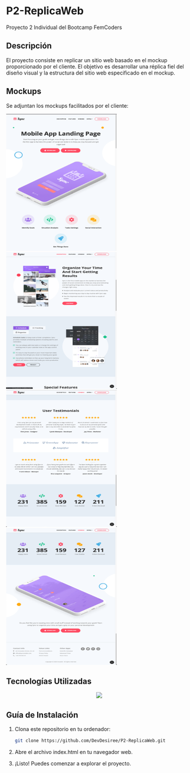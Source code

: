 # P2-ReplicaWeb
Proyecto 2 Individual del Bootcamp FemCoders 


## Descripción

El proyecto consiste en replicar un sitio web basado en el mockup proporcionado por el cliente. El objetivo es desarrollar una réplica fiel del diseño visual y la estructura del sitio web especificado en el mockup.


## Mockups

Se adjuntan los mockups facilitados por el cliente:

<img src="./public/assets/images readme/parte-1.png" alt="Imagen Mockup 1" width="300" height="370">
<img src="./public/assets/images readme/parte-2.png" alt="Imagen Mockup 2" width="300" height="370">
<img src="./public/assets/images readme/parte-3.png" alt="Imagen Mockup 3" width="300" height="370">
<img src="./public/assets/images readme/parte-4.png" alt="Imagen Mockup 4" width="300" height="370">

## Tecnologías Utilizadas

<p align="center">
  <a href="https://skillicons.dev">
    <img src="https://skillicons.dev/icons?i=html,css,bootstrap,sass,js,git," />
  </a>


## Guía de Instalación

1. Clona este repositorio en tu ordenador:

   ```bash
   git clone https://github.com/DevDesiree/P2-ReplicaWeb.git
    ```

2. Abre el archivo index.html en tu navegador web.

3. ¡Listo! Puedes comenzar a explorar el proyecto.


